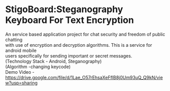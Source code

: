 # StigoBoard:Steganography Keyboard For Text Encryption 
An service based application project for chat security and freedom of public chatting <br>
with use of encryption and decryption algorithms. This is a service for android mobile<br>
users specifically for sending important or secret messages.<br>
(Technology Stack - Android, Steganography)<br>
(Algorithm -changing keycode) <br>
Demo Video - https://drive.google.com/file/d/1Lae_O57rEhsaXeFflB8j0Um93uQ_Q9kN/view?usp=sharing
